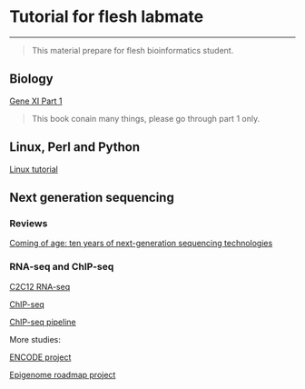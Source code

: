 # Tutorial for flesh labmate

-------

> This material prepare for flesh bioinformatics student.

## Biology

[Gene XI Part 1](https://ms2016asab.files.wordpress.com/2016/09/lewins-genes-xi.pdf)

> This book conain many things, please go through part 1 only.

## Linux, Perl and Python

[Linux tutorial]()

## Next generation sequencing

### Reviews

[Coming of age: ten years of next-generation sequencing technologies](https://www.nature.com/articles/nrg.2016.49)

### RNA-seq and ChIP-seq

[C2C12 RNA-seq](https://www.nature.com/articles/nbt.1621)

[ChIP-seq](https://www.sciencedirect.com/science/article/pii/S0092867407006009)

[ChIP-seq pipeline](https://genome.cshlp.org/content/22/9/1813.long)

More studies:

[ENCODE project](http://www.nature.com/encode/#/threads)

[Epigenome roadmap project](http://www.nature.com/collections/vbqgtr/)

### 
